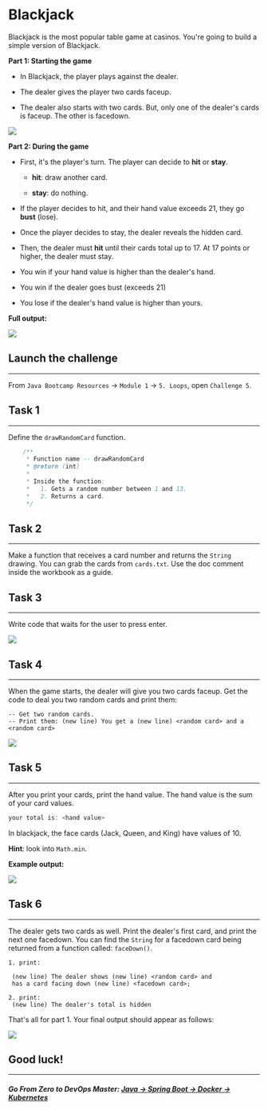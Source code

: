 # Blackjack

Blackjack is the most popular table game at casinos. You're going to build a simple version of Blackjack.

**Part 1: Starting the game**

-   In Blackjack, the player plays against the dealer.

-   The dealer gives the player two cards faceup.

-   The dealer also starts with two cards. But, only one of the dealer's cards is faceup. The other is facedown.

![](https://img-c.udemycdn.com/redactor/raw/article_lecture/2025-01-04_02-14-07-e2cd2da094cfeb1f9b86aec53075080d.gif)

**Part 2: During the game**

-   First, it's the player's turn. The player can decide to **hit** or **stay**.

    -   **hit**: draw another card.

    -   **stay**: do nothing.

-   If the player decides to hit, and their hand value exceeds 21, they go **bust** (lose).

-   Once the player decides to stay, the dealer reveals the hidden card.

-   Then, the dealer must **hit** until their cards total up to 17. At 17 points or higher, the dealer must stay.

-   You win if your hand value is higher than the dealer's hand.

-   You win if the dealer goes bust (exceeds 21)

-   You lose if the dealer's hand value is higher than yours.

**Full output:**

![](https://img-c.udemycdn.com/redactor/raw/article_lecture/2025-01-04_02-14-07-146f4d5526e2d7b928888087b8f64cdc.gif)

## Launch the challenge
--------------------

From `Java Bootcamp Resources` -> `Module 1` -> `5. Loops`, open `Challenge 5`.

## Task 1
------
Define the `drawRandomCard` function.

```java
    /**
     * Function name -- drawRandomCard
     * @return (int)
     *
     * Inside the function:
     *   1. Gets a random number between 1 and 13.
     *   2. Returns a card.
     */
```

## Task 2
------

Make a function that receives a card number and returns the `String` drawing. You can grab the cards from `cards.txt`. Use the doc comment inside the workbook as a guide.

## Task 3
------

Write code that waits for the user to press enter.

![](https://img-c.udemycdn.com/redactor/raw/article_lecture/2025-01-04_02-14-07-e98ebd84f5280a9070109f0a48b2a327.gif)

## Task 4
------

When the game starts, the dealer will give you two cards faceup. Get the code to deal you two random cards and print them:

```
-- Get two random cards.
-- Print them: (﻿new line﻿) You get a (﻿new line﻿) <random card> and a <random card>
```

![](https://img-c.udemycdn.com/redactor/raw/article_lecture/2025-01-04_02-14-08-4c04de312b2df64b72dce3d83cac1f89.gif)

## Task 5
------

After you print your cards, print the hand value. The hand value is the sum of your card values.

```java
your total is: <hand value>
```

In blackjack, the face cards (Jack, Queen, and King) have values of 10.

**Hint**: look into `Math.min`.

**Example output:**

![](https://img-c.udemycdn.com/redactor/raw/article_lecture/2025-01-04_02-14-08-6f1f435b4c2efd59b0bc0290b882b652.gif)

## Task 6
------

The dealer gets two cards as well. Print the dealer's first card, and print the next one facedown. You can find the `String` for a facedown card being returned from a function called: `faceDown()`.

```
1. print:

 (new line) The dealer shows (new line) <random card> and
 has a card facing down (new line) <facedown card>;

2. print:
 (new line) The dealer's total is hidden
```

That's all for part 1. Your final output should appear as follows:

![](https://img-c.udemycdn.com/redactor/raw/article_lecture/2025-01-04_02-14-08-d8db3808d87937f2272208633a0b385e.gif)

## Good luck!
----------
##### **Go From Zero to DevOps Master**: *[Java → Spring Boot → Docker → Kubernetes](https://rslim087a.github.io/zero-devops-roadmap/)*